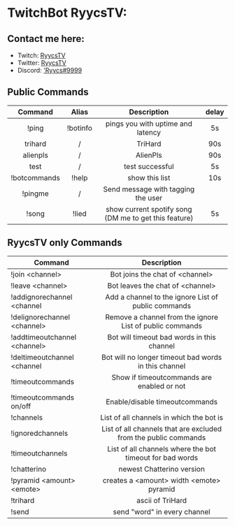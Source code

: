 # TwitchBot RyycsTV:

## Contact me here:
* Twitch: [RyycsTV](https://www.twitch.tv/ryycstv)
* Twitter: [RyycsTV](https://twitter.com/ryycstv)
* Discord: ['Ryycs#9999](https://discordapp.com/users/444940928797638676/)

## Public Commands

| Command  | Alias  | Description  | delay |
|:-----------:|:-----------:|:------------:|:------:|
|!ping     |!botinfo     |pings you with uptime and latency |5s     |
|trihard   |/      |TriHard      |90s    |
|alienpls  |/      |AlienPls     |90s    |
|test      |/      |test successful|5s   |
|!botcommands |!help  |show this list|10s   |
|!pingme  |/  |Send message with tagging the user|
|!song     |!lied  |show current spotify song (DM me to get this feature)|5s   |

## RyycsTV only Commands

| Command | Description |
|----------|:-----------:|
|!join \<channel>| Bot joins the chat of \<channel> |
|!leave \<channel>| Bot leaves the chat of \<channel> |
|!addignorechannel \<channel | Add a channel to the ignore List of public commands |
|!delignorechannel \<channel> | Remove a channel from the ignore List of public commands |
|!addtimeoutchannel \<channel> | Bot will timeout bad words in this channel |
|!deltimeoutchannel \<channel | Bot will no longer timeout bad words in this channel |
|!timeoutcommands | Show if timeoutcommands are enabled or not |
|!timeoutcommands on/off | Enable/disable timeoutcommands |
|!channels | List of all channels in which the bot is |
|!ignoredchannels | List of all channels that are excluded from the public commands |
|!timeoutchannels | List of all channels where the bot timeout for bad words |
|!chatterino | newest Chatterino version |
|!pyramid \<amount> \<emote> |creates a \<amount> width \<emote> pyramid |
|!trihard | ascii of TriHard |
|!send |send "word" in every channel |
